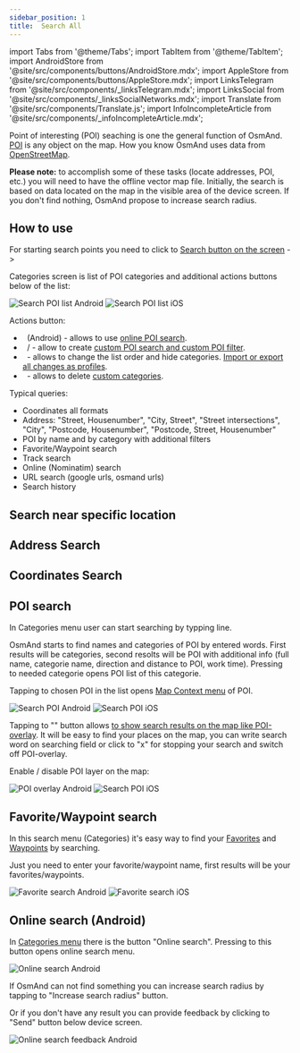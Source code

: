 ```yaml
---
sidebar_position: 1
title:  Search All
---
```


import Tabs from '@theme/Tabs';
import TabItem from '@theme/TabItem';
import AndroidStore from '@site/src/components/buttons/AndroidStore.mdx';
import AppleStore from '@site/src/components/buttons/AppleStore.mdx';
import LinksTelegram from '@site/src/components/_linksTelegram.mdx';
import LinksSocial from '@site/src/components/_linksSocialNetworks.mdx';
import Translate from '@site/src/components/Translate.js';
import InfoIncompleteArticle from '@site/src/components/_infoIncompleteArticle.mdx';


<InfoIncompleteArticle/>

Point of interesting (POI) seaching is one the general function of OsmAnd. [POI](https://wiki.openstreetmap.org/wiki/Points_of_interest) is any object on the map. How you know OsmAnd uses data from [OpenStreetMap](http://openstreetmap.org/).

**Please note:** to accomplish some of these tasks (locate addresses, POI, etc.) you will need to have the offline vector map file. Initially, the search is based on data located on the map in the visible area of the device screen. If you don't find nothing, OsmAnd propose to increase search radius.

## How to use

For starting search points you need to click to [Search button on the screen](../widgets/map-buttons.md#search) -> <Translate android="true" ids="search_categories"/>

Categories screen is list of POI categories and additional actions buttons below of the list:

![Search POI list Android](@site/static/img/search/poi_list_android.png) ![Search POI list iOS](@site/static/img/search/poi_list_ios.png)

Actions button:

- &nbsp;<Translate android="true" ids="search_online_address"/> (Android) - allows to use [online POI search](../search/search-poi.md#online-search-android).
- &nbsp;<Translate android="true" ids="custom_search"/> / <Translate ios="true" ids="add_custom_category"/> - allow to create [custom POI search and custom POI filter](../search/search-poi.md).
- &nbsp;<Translate android="true" ids="rearrange_categories"/> - allows to change the list order and hide categories. [Import or export all changes as profiles](../personal/import-export.md).
- &nbsp;<Translate ios="true" ids="delete_custom_categories"/> - allows to delete [custom categories](../search/search-poi.md).

Typical queries:
- Coordinates all formats
- Address: "Street, Housenumber", "City, Street", "Street intersections", "City", "Postcode, Housenumber", "Postcode, Street, Housenumber"
- POI by name and by category with additional filters
- Favorite/Waypoint search
- Track search
- Online (Nominatim) search
- URL search (google urls, osmand urls)
- Search history

## Search near specific location

## Address Search

## Coordinates Search

## POI search

In Categories menu user can start searching by typping line.

OsmAnd starts to find names and categories of POI by entered words. First results will be categories, second resolts will be POI with additional info (full name, categorie name, direction and distance to POI, work time). Pressing to needed categorie opens POI list of this categorie. 

Tapping to chosen POI in the list opens [Map Context menu](../map/map-context-menu.md#select-an-object-short-tap) of POI.

![Search POI Android](@site/static/img/search/poi_search_android.png) ![Search POI iOS](@site/static/img/search/poi_search_ios.png)

Tapping to "<Translate android="true" ids="shared_string_show_on_map"/>" button allows [to show search results on the map like POI-overlay](../map/point-layers-on-map.md#points-of-interest-poi). It will be easy to find your places on the map, you can write search word on searching field or click to "x" for stopping your search and switch off POI-overlay. 

Enable / disable POI layer on the map:

<Translate android="true" ids="android_button_seq"/> <Translate android="true" ids="shared_string_menu,configure_map,layer_poi"/>

<p> </p>

<Translate ios="true" ids="ios_button_seq"/> <Translate ios="true" ids="shared_string_menu,configure_map,poi_overlay"/>

<p> </p>

![POI overlay Android](@site/static/img/search/poi_overlay_android.png) ![Search POI iOS](@site/static/img/search/poi_overlay_ios.png)


## Favorite/Waypoint search

In this search menu (Categories) it's easy way to find your [Favorites](../map/point-layers-on-map.md#favorites) and [Waypoints](../map/point-layers-on-map.md#track-points) by searching. 

Just you need to enter your favorite/waypoint name, first results will be your favorites/waypoints.

![Favorite search Android](@site/static/img/search/favorite_search_android.png) ![Favorite search iOS](@site/static/img/search/favorite_search_ios.png)

## Online search (Android)

In [Categories menu](../search/search-poi.md#how-to-use) there is the button "Online search". Pressing to this button opens online search menu.

![Online search Android](@site/static/img/search/online_search_android.png)

If OsmAnd can not find something you can increase search radius by tapping to "Increase search radius" button.

Or if you don't have any result you can provide feedback by clicking to "Send" button below device screen.

![Online search feedback Android](@site/static/img/search/online_search_feedback_android.png)